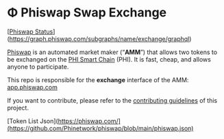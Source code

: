 # Φ Phiswap Swap Exchange

[[Phiswap Status](https://status.phi.network)](https://graph.phiswap.com/subgraphs/name/exchange/graphql)

[Phiswap](https://phiswap.com/) is an automated market maker (“**AMM**”) that allows two tokens to be exchanged on the [PHI Smart Chain](https://phi.network) (PHI). It is fast, cheap, and allows anyone to participate.

This repo is responsible for the **exchange** interface of the AMM: [app.phiswap.com](https://app.phiswap.com/)

If you want to contribute, please refer to the [contributing guidelines](./CONTRIBUTING.md) of this project.

[Token List Json](https://phiswap.com/](https://github.com/Phinetwork/phiswap/blob/main/phiswap.json)
